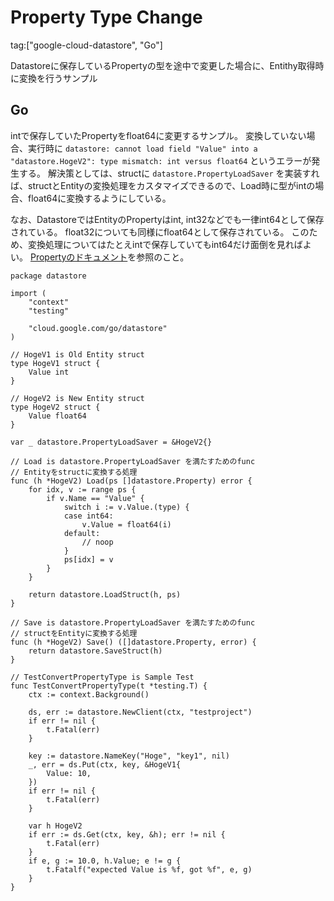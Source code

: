 # Property Type Change

tag:["google-cloud-datastore", "Go"]

Datastoreに保存しているPropertyの型を途中で変更した場合に、Entithy取得時に変換を行うサンプル

## Go

intで保存していたPropertyをfloat64に変更するサンプル。
変換していない場合、実行時に `datastore: cannot load field "Value" into a "datastore.HogeV2": type mismatch: int versus float64` というエラーが発生する。
解決策としては、structに `datastore.PropertyLoadSaver` を実装すれば、structとEntityの変換処理をカスタマイズできるので、Load時に型がintの場合、float64に変換するようにしている。

なお、DatastoreではEntityのPropertyはint, int32などでも一律int64として保存されている。
float32についても同様にfloat64として保存されている。
このため、変換処理についてはたとえintで保存していてもint64だけ面倒を見ればよい。
[Propertyのドキュメント](https://godoc.org/cloud.google.com/go/datastore#Property)を参照のこと。

```
package datastore

import (
	"context"
	"testing"

	"cloud.google.com/go/datastore"
)

// HogeV1 is Old Entity struct
type HogeV1 struct {
	Value int
}

// HogeV2 is New Entity struct
type HogeV2 struct {
	Value float64
}

var _ datastore.PropertyLoadSaver = &HogeV2{}

// Load is datastore.PropertyLoadSaver を満たすためのfunc
// Entityをstructに変換する処理
func (h *HogeV2) Load(ps []datastore.Property) error {
	for idx, v := range ps {
		if v.Name == "Value" {
			switch i := v.Value.(type) {
			case int64:
				v.Value = float64(i)
			default:
				// noop
			}
			ps[idx] = v
		}
	}

	return datastore.LoadStruct(h, ps)
}

// Save is datastore.PropertyLoadSaver を満たすためのfunc
// structをEntityに変換する処理
func (h *HogeV2) Save() ([]datastore.Property, error) {
	return datastore.SaveStruct(h)
}

// TestConvertPropertyType is Sample Test
func TestConvertPropertyType(t *testing.T) {
	ctx := context.Background()

	ds, err := datastore.NewClient(ctx, "testproject")
	if err != nil {
		t.Fatal(err)
	}

	key := datastore.NameKey("Hoge", "key1", nil)
	_, err = ds.Put(ctx, key, &HogeV1{
		Value: 10,
	})
	if err != nil {
		t.Fatal(err)
	}

	var h HogeV2
	if err := ds.Get(ctx, key, &h); err != nil {
		t.Fatal(err)
	}
	if e, g := 10.0, h.Value; e != g {
		t.Fatalf("expected Value is %f, got %f", e, g)
	}
}

```